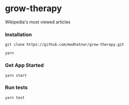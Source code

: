 # grow-therapy

Wikipedia's most viewed articles

### Installation

`git clone https://github.com/medhatnar/grow-therapy.git`

`yarn`

### Get App Started

`yarn start`

### Run tests

`yarn test`
